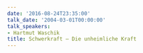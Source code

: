 ```yaml
---
date: '2016-08-24T23:35:00'
talk_date: '2004-03-01T00:00:00'
talk_speakers:
- Hartmut Waschik
title: Schwerkraft – Die unheimliche Kraft
---
```

